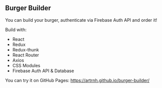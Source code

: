 ## Burger Builder
You can build your burger, authenticate via Firebase Auth API and order it!

Build with:
 - React
 - Redux
 - Redux-thunk
 - React Router
 - Axios
 - CSS Modules
 - Firebase Auth API & Database
 
You can try it on GitHub Pages: https://artrnh.github.io/burger-builder/
